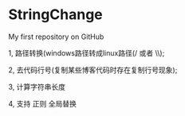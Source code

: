 StringChange
============

My first repository on GitHub


1, 路径转换(windows路径转成linux路径(/  或者 \\\\);

2, 去代码行号(复制某些博客代码时存在复制行号现象);

3, 计算字符串长度

4, 支持 正则 全局替换
